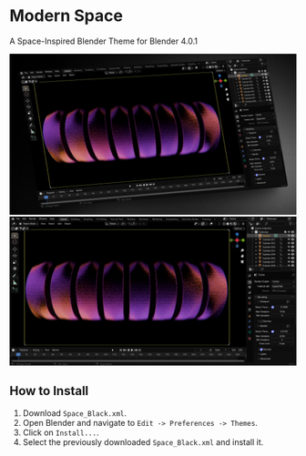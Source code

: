 # Modern Space
A Space-Inspired Blender Theme for Blender 4.0.1

![Mockup of the Theme](mockup.png "Mockup of the Theme")
![Screenshot of the Theme](space_modern.png "Screenshot of the Theme")

## How to Install

1. Download `Space_Black.xml`.
2. Open Blender and navigate to `Edit -> Preferences -> Themes`.
3. Click on `Install...`.
4. Select the previously downloaded `Space_Black.xml` and install it.

